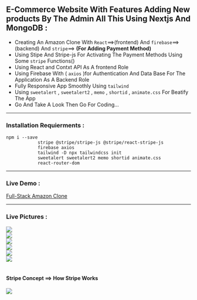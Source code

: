 ##  E-Commerce Website With Features Adding New products By The Admin All This Using Nextjs And MongoDB  :
 + Creating An Amazon Clone With `React`==>(frontend) And `firebase`==>(backend) And `stripe`==> **(For Adding Payment Method)**
 + Using Stipe And Stripe-js For Activating The Payment Methods Using Some `stripe` Functions()
 + Using React and Contxt API As A frontend Role 
 + Using Firebase With ( `axios` )for Authentication And Data Base For The Application As A Backend Role
 + Fully Responsive App Smoothly Using `tailwind`
 + Using `sweetalert` , `sweetalert2` , `memo` , `shortid` , `animate.css`  For Beatify The App
 + Go And Take A Look Then Go For Coding...
 ---------------------------------------------------------------------------------------------------------------
 ### Installation Requierments :
 ```
 npm i --save 
             stripe @stripe/stripe-js @stripe/react-stripe-js
             firebase axios
             tailwind -D npx tailwindcss init
             sweetalert sweetalert2 memo shortid animate.css
             react-router-dom
   ``` 
  ---------------------------------------------------------------------------------------------------------------
 ### Live Demo : 
 [Full-Stack Amazon Clone](https://nextjs-e-commerce-nu.vercel.app/)
 
 ---------------------------------------------------------------------------------------------------------------
 ### Live Pictures :
 <div>
 <img src='https://user-images.githubusercontent.com/114960595/219815623-e7c58584-f849-49f6-93d2-4d75d0594499.png' />
 <br />
 <img src='https://user-images.githubusercontent.com/114960595/219815543-89406939-ea21-4246-835b-fef71f040e0b.png' />
  <br />
 <img src='https://user-images.githubusercontent.com/114960595/219815544-3b7f5c95-313b-4768-8389-b500615c4be9.png' />
  <br />
 <img src='https://user-images.githubusercontent.com/114960595/219815563-f472e978-bf69-4fd4-b77d-2312000139a8.png' />
  <br />
 <img src='https://user-images.githubusercontent.com/114960595/219815576-b1670210-1310-4561-b45f-e77639fb9f89.png' />
 <br />
 <img src='https://user-images.githubusercontent.com/114960595/219815583-120eda69-e6e7-4961-b708-98b632960ebb.png' />
 <br />
 <br />
 <h4> Stripe Concept ==> How Stripe Works </h4>
 <img src='https://user-images.githubusercontent.com/114960595/219816202-282bf8bd-31e3-472f-82cb-2dd9edb8aad2.png' />
 </div>
